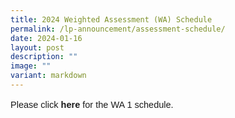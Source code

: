```yaml
---
title: 2024 Weighted Assessment (WA) Schedule
permalink: /lp-announcement/assessment-schedule/
date: 2024-01-16
layout: post
description: ""
image: ""
variant: markdown
---
```

<p style="font-family:sans-serif;font-size:14.5px;">Please click <a href="https://drive.google.com/drive/folders/1pmyolhyG_rwwYyamBO6gmME0cb75P4pY?usp=sharing" style="font-size:14.5px; line-height:1.5;font-family:sans-serif;font-weight:bold;text-decoration: none;"> here</a> for the WA 1 schedule.</p>